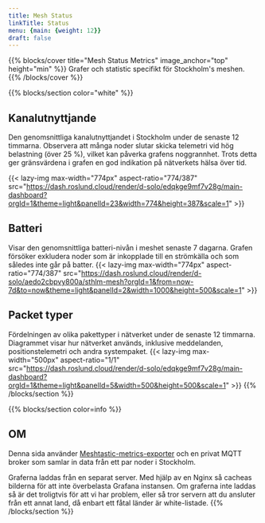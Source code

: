 ```yaml
---
title: Mesh Status
linkTitle: Status
menu: {main: {weight: 12}}
draft: false
---
```

{{% blocks/cover title="Mesh Status Metrics" image_anchor="top" height="min" %}}
Grafer och statistic specifikt för Stockholm's meshen.
{{% /blocks/cover %}}

{{% blocks/section color="white"  %}}
## Kanalutnyttjande
Den genomsnittliga kanalutnyttjandet i Stockholm under de senaste 12 timmarna. Observera att många noder slutar skicka telemetri vid hög belastning (över 25 %), vilket kan påverka grafens noggrannhet. Trots detta ger gränsvärdena i grafen en god indikation på nätverkets hälsa över tid.

{{< lazy-img max-width="774px" aspect-ratio="774/387"
src="https://dash.roslund.cloud/render/d-solo/edqkge9mf7v28g/main-dashboard?orgId=1&theme=light&panelId=23&width=774&height=387&scale=1" >}}


## Batteri
Visar den genomsnittliga batteri-nivån i meshet senaste 7 dagarna. Grafen försöker exkludera noder som är inkopplade till en strömkälla och som således inte går på batter.
{{< lazy-img max-width="774px" aspect-ratio="774/387"
src="https://dash.roslund.cloud/render/d-solo/aedo2cbpvy800a/sthlm-mesh?orgId=1&from=now-7d&to=now&theme=light&panelId=2&width=1000&height=500&scale=1" >}}


## Packet typer
Fördelningen av olika pakettyper i nätverket under de senaste 12 timmarna. Diagrammet visar hur nätverket används, inklusive meddelanden, positionstelemetri och andra systempaket.
{{< lazy-img max-width="500px" aspect-ratio="1/1"
src="https://dash.roslund.cloud/render/d-solo/edqkge9mf7v28g/main-dashboard?orgId=1&theme=light&panelId=5&width=500&height=500&scale=1" >}}
{{% /blocks/section %}}

{{% blocks/section color=info %}}
## OM
Denna sida använder [Meshtastic-metrics-exporter](https://github.com/tcivie/meshtastic-metrics-exporter) och en privat MQTT broker som samlar in data från ett par noder i Stockholm. 

Graferna laddas från en separat server. Med hjälp av en Nginx så cacheas bilderna för att inte överbelasta Grafana instansen. 
Om graferna inte laddas så är det troligtvis för att vi har problem, eller så tror servern att du ansluter från ett annat land, då enbart ett fåtal länder är white-listade.
{{% /blocks/section %}}
